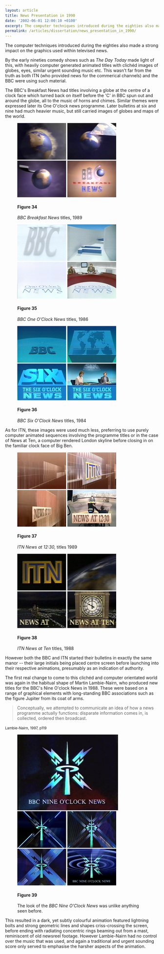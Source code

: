 ```yaml
---
layout: article
title: News Presentation in 1990
date: '2002-06-01 12:00:10 +0100'
excerpt: The computer techniques introduced during the eighties also made a strong impact on the graphics used within televised news.
permalink: /articles/dissertation/news_presentation_in_1990/
---
```

The computer techniques introduced during the eighties also made a strong impact on the graphics used within televised news.

By the early nineties comedy shows such as <cite>The Day Today</cite> made light of this, with heavily computer generated animated titles with clichéd images of globes, eyes, similar urgent sounding music etc. This wasn't far from the truth as both ITN (who provided news for the commerical channels) and the BBC were using such material.

The BBC's Breakfast News had titles involving a globe at the centre of a clock face which turned back on itself before the 'C' in BBC spun out and around the globe, all to the music of horns and chimes. Similar themes were expressed later its One O'clock news programme. Later bulletins at six and nine had much heavier music, but still carried images of globes and maps of the world.

<figure id="figure-34">
    <img class="left" src="/assets/articles/dissertation/figure-34a.png" alt="'BBC Breakfast News' titles, 1989" />
    <img class="left" src="/assets/articles/dissertation/figure-34b.png" alt="'BBC Breakfast News' titles, 1989" />
    <img class="left" src="/assets/articles/dissertation/figure-34c.png" alt="'BBC Breakfast News' titles, 1989" />
    <img class="left" src="/assets/articles/dissertation/figure-34d.png" alt="'BBC Breakfast News' titles, 1989" />
    <figcaption>
        <h4>Figure 34</h4>
        <p><cite>BBC Breakfast News</cite> titles, 1989</p>
    </figcaption>
</figure>

<figure id="figure-35">
    <img class="left" src="/assets/articles/dissertation/figure-35a.png" alt="'BBC One O'Clock News' titles, 1986" />
    <img class="left" src="/assets/articles/dissertation/figure-35b.png" alt="'BBC One O'Clock News' titles, 1986" />
    <img class="left" src="/assets/articles/dissertation/figure-35c.png" alt="'BBC One O'Clock News' titles, 1986" />
    <img class="left" src="/assets/articles/dissertation/figure-35d.png" alt="'BBC One O'Clock News' titles, 1986" />
    <figcaption>
        <h4>Figure 35</h4>
        <p><cite>BBC One O'Clock News</cite> titles, 1986</p>
    </figcaption>
</figure>

<figure id="figure-36">
    <img class="left" src="/assets/articles/dissertation/figure-36a.png" alt="'BBC Six O'Clock News' titles, 1984" />
    <img class="left" src="/assets/articles/dissertation/figure-36b.png" alt="'BBC Six O'Clock News' titles, 1984" />
    <img class="left" src="/assets/articles/dissertation/figure-36c.png" alt="'BBC Six O'Clock News' titles, 1984" />
    <img class="left" src="/assets/articles/dissertation/figure-36d.png" alt="'BBC Six O'Clock News' titles, 1984" />
    <figcaption>
        <h4>Figure 36</h4>
        <p><cite>BBC Six O'Clock News</cite> titles, 1984</p>
    </figcaption>
</figure>

As for ITN, these images were used much less, preferring to use purely computer animated sequences involving the programme titles or in the case of News at Ten, a computer rendered London skyline before closing in on the familiar clock face of Big Ben.

<figure id="figure-37">
    <img class="left" src="/assets/articles/dissertation/figure-37a.png" alt="'ITN News at 12:30' titles, 1989" />
    <img class="left" src="/assets/articles/dissertation/figure-37b.png" alt="'ITN News at 12:30' titles, 1989" />
    <img class="left" src="/assets/articles/dissertation/figure-37c.png" alt="'ITN News at 12:30' titles, 1989" />
    <img class="left" src="/assets/articles/dissertation/figure-37d.png" alt="'ITN News at 12:30' titles, 1989" />
    <figcaption>
        <h4>Figure 37</h4>
        <p><cite>ITN News at 12:30,</cite> titles 1989</p>
    </figcaption>
</figure>

<figure id="figure-38">
    <img class="left" src="/assets/articles/dissertation/figure-38a.png" alt="'ITN News at Ten' titles, 1988" />
    <img class="left" src="/assets/articles/dissertation/figure-38b.png" alt="'ITN News at Ten' titles, 1988" />
    <img class="left" src="/assets/articles/dissertation/figure-38c.png" alt="'ITN News at Ten' titles, 1988" />
    <img class="left" src="/assets/articles/dissertation/figure-38d.png" alt="'ITN News at Ten' titles, 1988" />
    <figcaption>
        <h4>Figure 38</h4>
        <p><cite>ITN News at Ten</cite> titles, 1988</p>
    </figcaption>
</figure>

However both the BBC and ITN started their bulletins in exactly the same manor -- their large initials being placed centre screen before launching into their respective animations, presumably as an indication of authority.

The first real change to come to this clichéd and computer orientated world was again in the habitual shape of Martin Lambie-Nairn, who produced new titles for the BBC's Nine O'clock News in 1988. These were based on a range of graphical elements with long-standing BBC associations such as the figure Jupiter from its coat of arms.

  > Conceptually, we attempted to communicate an idea of how a news programme actually functions: disparate information comes in, is collected, ordered then broadcast.

<small>Lambie-Nairn, 1997, p119</small>

<figure id="figure-39">
    <img class="left" src="/assets/articles/dissertation/figure-39a.png" alt="'BBC Nine O'Clock News', 1988" />
    <img class="left" src="/assets/articles/dissertation/figure-39b.png" alt="'BBC Nine O'Clock News', 1988" />
    <img class="left" src="/assets/articles/dissertation/figure-39c.png" alt="'BBC Nine O'Clock News', 1988" /> 
    <img class="left" src="/assets/articles/dissertation/figure-39d.png" alt="'BBC Nine O'Clock News', 1988" /> 
    <img class="left" src="/assets/articles/dissertation/figure-39e.png" alt="'BBC Nine O'Clock News', 1988" />
    <figcaption>
        <h4>Figure 39</h4>
        <p>The look of the <cite>BBC Nine O'Clock News</cite> was unlike anything seen before.</p>
    </figcaption>
</figure>

This resulted in a dark, yet subtly colourful animation featured lightning bolts and strong geometric lines and shapes criss-crossing the screen, before ending with radiating concentric rings beaming out from a mast, reminiscent of old newsreel footage. However Lambie-Nairn had no control over the music that was used, and again a traditional and urgent sounding score only served to emphasise the harsher aspects of the animation.